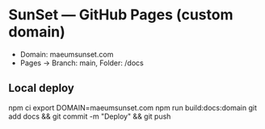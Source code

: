 # SunSet — GitHub Pages (custom domain)
- Domain: maeumsunset.com
- Pages → Branch: main, Folder: /docs

## Local deploy
npm ci
export DOMAIN=maeumsunset.com
npm run build:docs:domain
git add docs && git commit -m "Deploy" && git push
